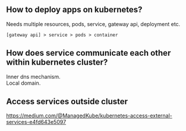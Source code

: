 

## How to deploy apps on kubernetes?

Needs multiple resources, pods, service, gateway api, deployment etc.

`[gateway api] > service > pods > container`

## How does service communicate each other within kubernetes cluster?

Inner dns mechanism.  
Local domain.  

## Access services outside cluster

https://medium.com/@ManagedKube/kubernetes-access-external-services-e4fd643e5097
